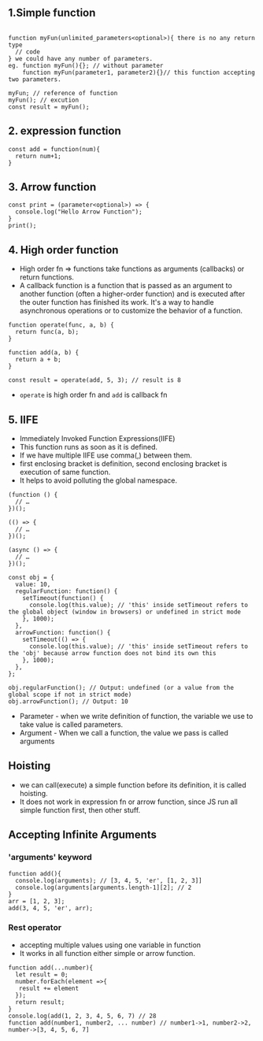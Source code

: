 ## 1.Simple function
```

function myFun(unlimited_parameters<optional>){ there is no any return type
  // code
} we could have any number of parameters.
eg. function myFun(){}; // without parameter
    function myFun(parameter1, parameter2){}// this function accepting two parameters.

myFun; // reference of function
myFun(); // excution
const result = myFun();
```
## 2. expression function
```
const add = function(num){
  return num+1;
}
```
## 3. Arrow function
```
const print = (parameter<optional>) => {
  console.log("Hello Arrow Function");
}
print();
```

## 4. High order function
+ High order fn => functions take functions as arguments (callbacks) or return functions. 
+ A callback function is a function that is passed as an argument to another function (often a higher-order function) and is executed after the outer function has finished its work.  It's a way to handle asynchronous operations or to customize the behavior of a function.
```
function operate(func, a, b) {
  return func(a, b);
}

function add(a, b) {
  return a + b;
}

const result = operate(add, 5, 3); // result is 8
```
+ `operate` is high order fn and `add` is callback fn
## 5. IIFE
+ Immediately Invoked Function Expressions(IIFE)
+ This function runs as soon as it is defined.
+ If we have multiple IIFE use comma(,) between them.
+ first enclosing bracket is definition, second enclosing bracket is execution of same function.
+ It helps to avoid polluting the global namespace.
```
(function () {
  // …
})();

(() => {
  // …
})();

(async () => {
  // …
})();
```

```
const obj = {
  value: 10,
  regularFunction: function() {
    setTimeout(function() {
      console.log(this.value); // 'this' inside setTimeout refers to the global object (window in browsers) or undefined in strict mode
    }, 1000);
  },
  arrowFunction: function() {
    setTimeout(() => {
      console.log(this.value); // 'this' inside setTimeout refers to the 'obj' because arrow function does not bind its own this
    }, 1000);
  },
};

obj.regularFunction(); // Output: undefined (or a value from the global scope if not in strict mode)
obj.arrowFunction(); // Output: 10
```
+ Parameter - when we write definition of function, the variable we use to take value is called parameters.
+ Argument - When we call a function, the value we pass is called arguments
## Hoisting
+ we can call(execute) a simple function before its definition, it is called hoisting.
+ It does not work in expression fn or arrow function, since JS run all simple function first, then other stuff.
## Accepting Infinite Arguments
### 'arguments' keyword
```
function add(){
  console.log(arguments); // [3, 4, 5, 'er', [1, 2, 3]]
  console.log(arguments[arguments.length-1][2]; // 2
}
arr = [1, 2, 3];
add(3, 4, 5, 'er', arr);
```
### Rest operator 
+ accepting multiple values using one variable in function
+ It works in all function either simple or arrow function.
```
function add(...number){
  let result = 0;
  number.forEach(element =>{
   result += element
  });
  return result;
}
console.log(add(1, 2, 3, 4, 5, 6, 7) // 28
function add(number1, number2, ... number) // number1->1, number2->2, number->[3, 4, 5, 6, 7]
```
